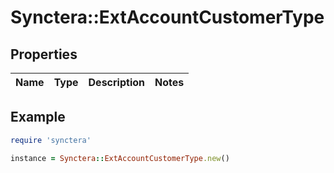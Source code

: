 # Synctera::ExtAccountCustomerType

## Properties

| Name | Type | Description | Notes |
| ---- | ---- | ----------- | ----- |

## Example

```ruby
require 'synctera'

instance = Synctera::ExtAccountCustomerType.new()
```

